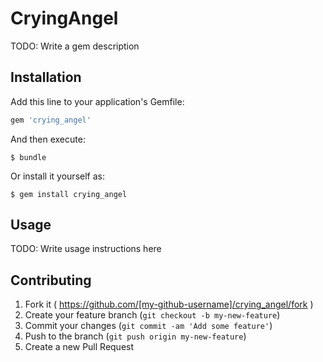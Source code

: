 # CryingAngel

TODO: Write a gem description

## Installation

Add this line to your application's Gemfile:

```ruby
gem 'crying_angel'
```

And then execute:

    $ bundle

Or install it yourself as:

    $ gem install crying_angel

## Usage

TODO: Write usage instructions here

## Contributing

1. Fork it ( https://github.com/[my-github-username]/crying_angel/fork )
2. Create your feature branch (`git checkout -b my-new-feature`)
3. Commit your changes (`git commit -am 'Add some feature'`)
4. Push to the branch (`git push origin my-new-feature`)
5. Create a new Pull Request
